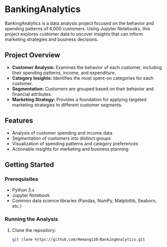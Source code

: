 # BankingAnalytics

BankingAnalytics is a data analysis project focused on the behavior and spending patterns of 4,000 customers. Using Jupyter Notebooks, this project explores customer data to uncover insights that can inform marketing strategies and business decisions.

## Project Overview

- **Customer Analysis:** Examines the behavior of each customer, including their spending patterns, income, and expenditure.
- **Category Insights:** Identifies the most spent-on categories for each customer.
- **Segmentation:** Customers are grouped based on their behavior and financial attributes.
- **Marketing Strategy:** Provides a foundation for applying targeted marketing strategies to different customer segments.

## Features

- Analysis of customer spending and income data
- Segmentation of customers into distinct groups
- Visualization of spending patterns and category preferences
- Actionable insights for marketing and business planning

## Getting Started

### Prerequisites

- Python 3.x
- Jupyter Notebook
- Common data science libraries (Pandas, NumPy, Matplotlib, Seaborn, etc.)

### Running the Analysis

1. Clone the repository:
   ```bash
   git clone https://github.com/Hemang110/BankingAnalytics.git
